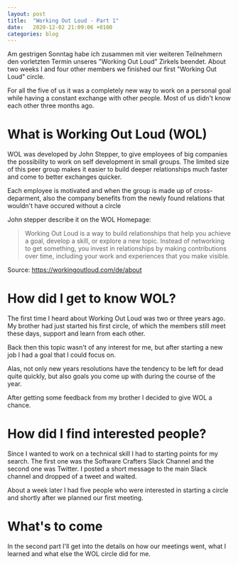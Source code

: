 ```yaml
---
layout: post
title:  "Working Out Loud - Part 1"
date:   2020-12-02 21:09:06 +0100
categories: blog
---
```

Am gestrigen Sonntag habe ich zusammen mit vier weiteren Teilnehmern den vorletzten Termin unseres "Working Out Loud" Zirkels beendet.
About two weeks I and four other members we finished our first "Working Out Loud" circle.

For all the five of us it was a completely new way to work on a personal goal while having a constant exchange with other people. 
Most of us didn't know each other three months ago.

# What is Working Out Loud (WOL)
WOL was developed by John Stepper, to give employees of big companies the possibility to work on self development in small groups.
The limited size of this peer group makes it easier to build deeper relationships much faster and come to better exchanges quicker.

Each employee is motivated and when the group is made up of cross-deparment, also the company benefits from the newly found relations
that wouldn't have occured without a circle

John stepper describe it on the WOL Homepage:

>Working Out Loud is a way to build relationships that help you achieve a goal, develop a skill, or explore a new topic. 
Instead of networking to get something, you invest in relationships by making contributions over time, including your work 
and experiences that you make visible.

Source:  https://workingoutloud.com/de/about  

# How did I get to know WOL?
The first time I heard about Working Out Loud was two or three years ago. My brother had just started his first circle, of which the members
still meet these days, support and learn from each other.

Back then this topic wasn't of any interest for me, but after starting a new job I had a goal that I could focus on.

Alas, not only new years resolutions have the tendency to be left for dead quite quickly, but also goals you come up with during the course
of the year.

After getting some feedback from my brother I decided to give WOL a chance.

# How did I find interested people?
Since I wanted to work on a technical skill I had to starting points for my search. The first one was the Software Crafters Slack Channel
and the second one was Twitter. I posted a short message to the main Slack channel and dropped of a tweet and waited.

About a week later I had five people who were interested in starting a circle and shortly after we planned our first meeting.

# What's to come
In the second part I'll get into the details on how our meetings went, what I learned and what else the WOL circle did for me.